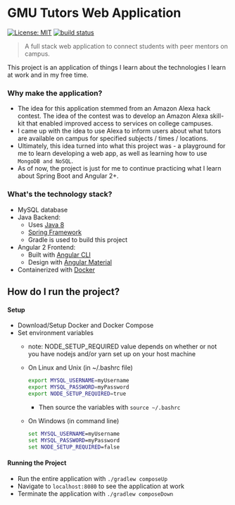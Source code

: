 GMU Tutors Web Application
==========================
[![License: MIT](https://img.shields.io/badge/License-MIT-yellow.svg)](https://github.com/SaxyPandaBear/gmu_tutors_web_app/blob/master/LICENSE)
[![build status](https://travis-ci.org/SaxyPandaBear/gmu_tutors_web_app.svg?branch=master)](https://travis-ci.org/SaxyPandaBear/gmu_tutors_web_app)
> A full stack web application to connect students with peer mentors on campus.

This project is an application of things I learn about the technologies I learn at work and in my free time.

### Why make the application?

- The idea for this application stemmed from an Amazon Alexa hack contest. 
  The idea of the contest was to develop an Amazon Alexa skill-kit that enabled improved access to 
  services on college campuses.
- I came up with the idea to use Alexa to inform users about what tutors are available on campus 
  for specified subjects / times / locations.
- Ultimately, this idea turned into what this project was - a playground for me to learn developing a web app,
  as well as learning how to use `MongoDB and NoSQL`.
- As of now, the project is just for me to continue practicing what I learn about Spring Boot and Angular 2+.
  
### What's the technology stack?

- MySQL database
- Java Backend:
    - Uses [Java 8](http://www.oracle.com/technetwork/java/javase/downloads/jdk8-downloads-2133151.html)
    - [Spring Framework](https://spring.io/)
    - Gradle is used to build this project
- Angular 2 Frontend:
    - Built with [Angular CLI](https://cli.angular.io/)
    - Design with [Angular Material](https://material.angular.io/)
- Containerized with [Docker](https://docs.docker.com/engine/installation/)    

## How do I run the project?

#### Setup
- Download/Setup Docker and Docker Compose
- Set environment variables
  - note: NODE_SETUP_REQUIRED value depends on whether or not you have nodejs and/or yarn set up on your host machine
  
  - On Linux and Unix (in ~/.bashrc file)
    ```bash
    export MYSQL_USERNAME=myUsername
    export MYSQL_PASSWORD=myPassword
    export NODE_SETUP_REQUIRED=true
    ```
    - Then source the variables with `source ~/.bashrc`
  
  - On Windows (in command line)
    ```cmd
    set MYSQL_USERNAME=myUsername
    set MYSQL_PASSWORD=myPassword
    set NODE_SETUP_REQUIRED=false
    ```

#### Running the Project
- Run the entire application with `./gradlew composeUp`
- Navigate to `localhost:8080` to see the application at work
- Terminate the application with `./gradlew composeDown`
